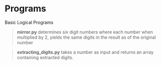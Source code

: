 # Programs
Basic Logical Programs

> **mirror.py** determines six digit numbers where each number when multiplied by 2, yields the same digits in the result as of the original number

> **extracting_digits.py** takes a number as input and returns an array containing extracted digits.

